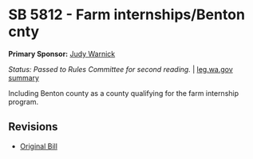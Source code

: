 # SB 5812 - Farm internships/Benton cnty
**Primary Sponsor:** [Judy Warnick](/person/leg/judith.warnick.md)

*Status: Passed to Rules Committee for second reading.* | [leg.wa.gov summary](https://app.leg.wa.gov/billsummary?BillNumber=5812&Year=2021)

Including Benton county as a county qualifying for the farm internship program.

## Revisions
* [Original Bill](1/)